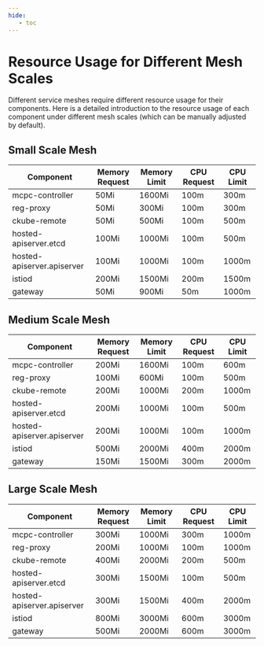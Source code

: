 ```yaml
---
hide:
   - toc
---
```


# Resource Usage for Different Mesh Scales

Different service meshes require different resource usage for their components. Here is a detailed introduction to the resource usage of each component under different mesh scales (which can be manually adjusted by default).

## Small Scale Mesh

| Component                   | Memory Request | Memory Limit | CPU Request | CPU Limit |
| --------------------------- | -------------- | ------------ | ----------- | --------- |
| mcpc-controller             | 50Mi           | 1600Mi       | 100m        | 300m      |
| reg-proxy                   | 50Mi           | 300Mi        | 100m        | 300m      |
| ckube-remote                | 50Mi           | 500Mi        | 100m        | 500m      |
| hosted-apiserver.etcd       | 100Mi          | 1000Mi       | 100m        | 500m      |
| hosted-apiserver.apiserver  | 100Mi          | 1000Mi       | 100m        | 1000m     |
| istiod                      | 200Mi          | 1500Mi       | 200m        | 1500m     |
| gateway                     | 50Mi           | 900Mi        | 50m         | 1000m     |

## Medium Scale Mesh

| Component                   | Memory Request | Memory Limit | CPU Request | CPU Limit |
| --------------------------- | -------------- | ------------ | ----------- | --------- |
| mcpc-controller             | 200Mi          | 1600Mi       | 100m        | 600m      |
| reg-proxy                   | 100Mi          | 600Mi        | 100m        | 500m      |
| ckube-remote                | 200Mi          | 1000Mi       | 200m        | 1000m     |
| hosted-apiserver.etcd       | 200Mi          | 1000Mi       | 100m        | 500m      |
| hosted-apiserver.apiserver  | 200Mi          | 1000Mi       | 100m        | 1000m     |
| istiod                      | 500Mi          | 2000Mi       | 400m        | 2000m     |
| gateway                     | 150Mi          | 1500Mi       | 300m        | 2000m     |

## Large Scale Mesh

| Component                   | Memory Request | Memory Limit | CPU Request | CPU Limit |
| --------------------------- | -------------- | ------------ | ----------- | --------- |
| mcpc-controller             | 300Mi          | 1000Mi       | 300m        | 1000m     |
| reg-proxy                   | 200Mi          | 1000Mi       | 100m        | 1000m     |
| ckube-remote                | 400Mi          | 2000Mi       | 200m        | 500m      |
| hosted-apiserver.etcd       | 300Mi          | 1500Mi       | 100m        | 500m      |
| hosted-apiserver.apiserver  | 300Mi          | 1500Mi       | 400m        | 2000m     |
| istiod                      | 800Mi          | 3000Mi       | 600m        | 3000m     |
| gateway                     | 500Mi          | 2000Mi       | 600m        | 3000m     |
